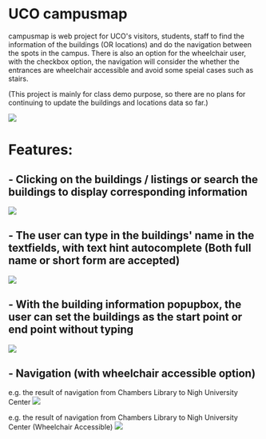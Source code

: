 # UCO campusmap
campusmap is web project for UCO's visitors, students, staff to find the information of the buildings (OR locations) 
and do the navigation between the spots in the campus.
There is also an option for the wheelchair user, with the checkbox option, the navigation will consider the whether the entrances are wheelchair accessible and avoid some speial cases such as stairs.

(This project is mainly for class demo purpose, 
so there are no plans for continuing to update the buildings and locations data so far.)

![](https://i.imgur.com/YuvNtfM.jpg)

# Features:
## - Clicking on the buildings / listings or search the buildings to display corresponding information
![](https://i.imgur.com/c5FN8it.jpg)


## - The user can type in the buildings' name in the textfields, with text hint autocomplete (Both full name or short form are accepted)
![](https://i.imgur.com/6tixxAr.jpg)


## - With the building information popupbox, the user can set the buildings as the start point or end point without typing
![](https://i.imgur.com/YyYBsvf.jpg)


## - Navigation (with wheelchair accessible option)
e.g. the result of navigation from Chambers Library to Nigh University Center
![](https://i.imgur.com/IbkRi37.jpg)


e.g. the result of navigation from Chambers Library to Nigh University Center (Wheelchair Accessible)
![](https://i.imgur.com/8i1Rqxx.jpg)
